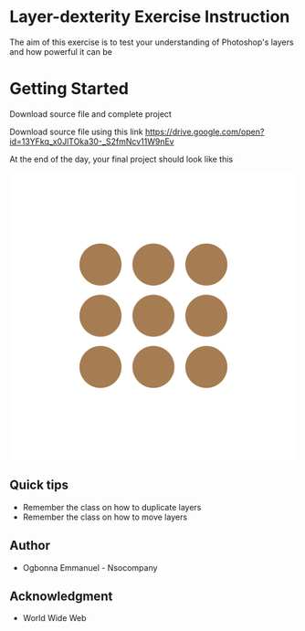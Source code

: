 # Layer-dexterity Exercise Instruction

The aim of this exercise is to test your understanding of Photoshop's layers and how powerful it can be

# Getting Started
Download source file and complete project

Download source file using this link https://drive.google.com/open?id=13YFkq_x0JlTOka30-_S2fmNcv11W9nEv

At the end of the day, your final project should look like this 

![alt text](https://github.com/Okezie/layer-dexterity/blob/master/Layer%20dexterity%20solution.png?raw=true)

## Quick tips

* Remember the class on how to duplicate layers
* Remember the class on how to move layers

## Author

* Ogbonna Emmanuel - Nsocompany

## Acknowledgment

* World Wide Web
